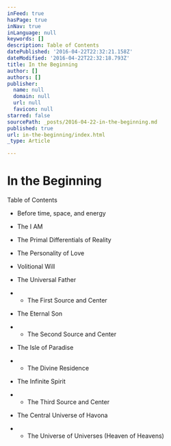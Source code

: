 ```yaml
---
inFeed: true
hasPage: true
inNav: true
inLanguage: null
keywords: []
description: Table of Contents
datePublished: '2016-04-22T22:32:21.158Z'
dateModified: '2016-04-22T22:32:18.793Z'
title: In the Beginning
author: []
authors: []
publisher:
  name: null
  domain: null
  url: null
  favicon: null
starred: false
sourcePath: _posts/2016-04-22-in-the-beginning.md
published: true
url: in-the-beginning/index.html
_type: Article

---
```

# In the Beginning

Table of Contents

- Before time, space, and energy 

* The I AM 

* The Primal Differentials of Reality 

* The Personality of Love 

* Volitional Will 

- The Universal Father 

* - The First Source and Center 

- The Eternal Son 

* - The Second Source and Center 

- The Isle of Paradise 

* - The Divine Residence 

- The Infinite Spirit 

* - The Third Source and Center 

- The Central Universe of Havona 

* - The Universe of Universes (Heaven of Heavens)